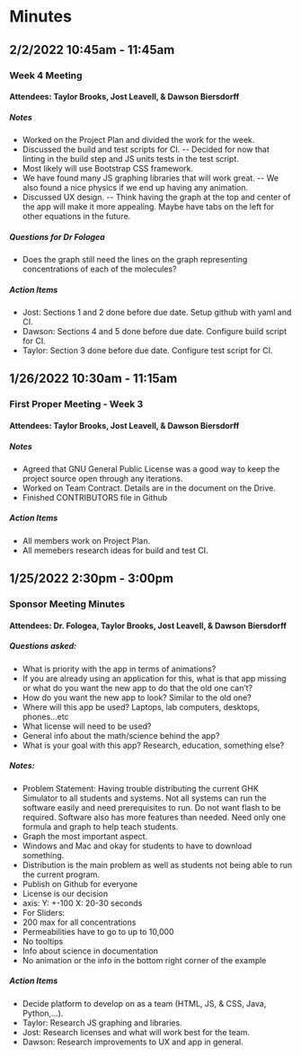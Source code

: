 # Minutes

## 2/2/2022 10:45am - 11:45am
### Week 4 Meeting 
#### Attendees: Taylor Brooks, Jost Leavell, & Dawson Biersdorff
##### Notes
- Worked on the Project Plan and divided the work for the week.
- Discussed the build and test scripts for CI.
-- Decided for now that linting in the build step and JS units tests in the test script. 
- Most likely will use Bootstrap CSS framework.
- We have found many JS graphing libraries that will work great. 
-- We also found a nice physics if we end up having any animation. 
- Discussed UX design. 
-- Think having the graph at the top and center of the app will make it more appealing. Maybe have tabs on the left for other equations in the future. 
##### Questions for Dr Fologea
- Does the graph still need the lines on the graph representing concentrations of each of the molecules?
##### Action Items
- Jost: Sections 1 and 2 done before due date. Setup github with yaml and CI.
- Dawson: Sections 4 and 5 done before due date. Configure build script for CI.
- Taylor: Section 3 done before due date. Configure test script for CI.

## 1/26/2022 10:30am - 11:15am
### First Proper Meeting - Week 3
#### Attendees: Taylor Brooks, Jost Leavell, & Dawson Biersdorff
##### Notes
- Agreed that GNU General Public License was a good way to keep the project source open through any iterations. 
- Worked on Team Contract. Details are in the document on the Drive. 
- Finished CONTRIBUTORS file in Github
##### Action Items
- All members work on Project Plan. 
- All memebers research ideas for build and test CI.

## 1/25/2022 2:30pm - 3:00pm 
### Sponsor Meeting Minutes
#### Attendees: Dr. Fologea, Taylor Brooks, Jost Leavell, & Dawson Biersdorff
##### Questions asked:
- What is priority with the app in terms of animations?
- If you are already using an application for this, what is that app missing or what do you want the new app to do that the old one can’t?
- How do you want the new app to look? Similar to the old one?
- Where will this app be used? Laptops, lab computers, desktops, phones…etc
- What license will need to be used?  
- General info about the math/science behind the app? 
- What is your goal with this app? Research, education, something else? 
##### Notes:
- Problem Statement: Having trouble distributing the current GHK Simulator to all students and systems. Not all systems can run the software easily and need prerequisites to run. Do not want flash to be required. Software also has more features than needed. Need only one formula and graph to help teach students. 
- Graph the most important aspect.
- Windows and Mac and okay for students to have to download something. 
- Distribution is the main problem as well as students not being able to run the current program.
- Publish on Github for everyone
- License is our decision
- axis: Y: +-100 X: 20-30 seconds 
- For Sliders: 
- 200 max for all concentrations
- Permeabilities have to go to up to 10,000
- No tooltips 
- Info about science in documentation
- No animation or the info in the bottom right corner of the example
##### Action Items
- Decide platform to develop on as a team (HTML, JS, & CSS, Java, Python,...).
- Taylor: Research JS graphing and libraries.
- Jost: Research licenses and what will work best for the team. 
- Dawson: Research improvements to UX and app in general.



